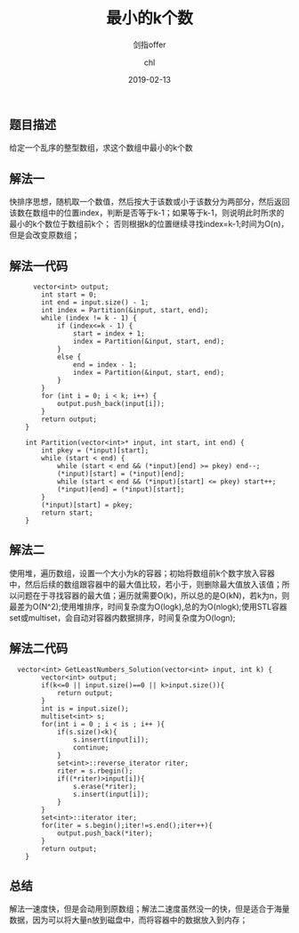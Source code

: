 ﻿---
layout:     post
title:      "最小的k个数"
subtitle:   "剑指offer"
date:       2019-02-13
author:     "chl"
header-img: "/img/jzoffer.jpg"
tags:
    - 剑指offer
--- 

## 题目描述
给定一个乱序的整型数组，求这个数组中最小的k个数


## 解法一
快排序思想，随机取一个数值，然后按大于该数或小于该数分为两部分，然后返回该数在数组中的位置index，判断是否等于k-1；如果等于k-1，则说明此时所求的最小的k个数位于数组前k个；
否则根据k的位置继续寻找index=k-1;时间为O(n)，但是会改变原数组；

## 解法一代码
```
      vector<int> output;
        int start = 0;
        int end = input.size() - 1;
        int index = Partition(&input, start, end);
        while (index != k - 1) {
            if (index<=k - 1) {
                start = index + 1;
                index = Partition(&input, start, end);
            }
            else {
                end = index - 1;
                index = Partition(&input, start, end);
            }
        }
        for (int i = 0; i < k; i++) {
            output.push_back(input[i]);
        }
        return output;
    }
    
    int Partition(vector<int>* input, int start, int end) {
        int pkey = (*input)[start];
        while (start < end) {
            while (start < end && (*input)[end] >= pkey) end--;
            (*input)[start] = (*input)[end];
            while (start < end && (*input)[start] <= pkey) start++;
            (*input)[end] = (*input)[start];
        }
        (*input)[start] = pkey;
        return start;
    }
```
## 解法二
使用堆，遍历数组，设置一个大小为k的容器；初始将数组前k个数字放入容器中，然后后续的数组跟容器中的最大值比较，若小于，则删除最大值放入该值；所以问题在于寻找容器的最大值；遍历就需要O(k)，所以总的是O(kN)，若k为n，则最差为O(N^2);使用堆排序，时间复杂度为O(logk),总的为O(nlogk);使用STL容器set或multiset，会自动对容器内数据排序，时间复杂度为O(logn);

## 解法二代码
```
  vector<int> GetLeastNumbers_Solution(vector<int> input, int k) {
        vector<int> output;
        if(k<=0 || input.size()==0 || k>input.size()){
            return output;
        }
        int is = input.size();
        multiset<int> s;
        for(int i = 0 ; i < is ; i++ ){
            if(s.size()<k){
                s.insert(input[i]);
                continue;
            }
            set<int>::reverse_iterator riter;
            riter = s.rbegin();
            if((*riter)>input[i]){
                s.erase(*riter);
                s.insert(input[i]);
            }
        }
        set<int>::iterator iter;
        for(iter = s.begin();iter!=s.end();iter++){
            output.push_back(*iter);
        }
        return output;
    }
```
## 总结
解法一速度快，但是会动用到原数组；解法二速度虽然没一的快，但是适合于海量数据，因为可以将大量n放到磁盘中，而将容器中的数据放入到内存；